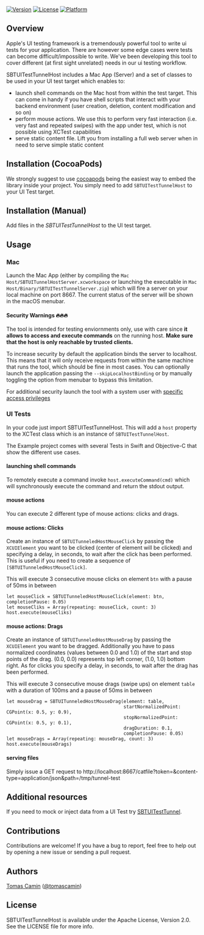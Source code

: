 [![Version](https://img.shields.io/cocoapods/v/SBTUITestTunnelHost.svg?style=flat)](http://cocoadocs.org/docsets/SBTUITestTunnelHost)
[![License](https://img.shields.io/cocoapods/l/SBTUITestTunnelHost.svg?style=flat)](http://cocoadocs.org/docsets/SBTUITestTunnelHost)
[![Platform](https://img.shields.io/cocoapods/p/SBTUITestTunnelHost.svg?style=flat)](http://cocoadocs.org/docsets/SBTUITestTunnelHost)

## Overview

Apple's UI testing framework is a tremendously powerful tool to write ui tests for your application. There are however some edge cases were tests can become difficult/impossible to write. We've been developing this tool to cover different (at first sight unrelated) needs in our ui testing workflow.

SBTUITestTunnelHost includes a Mac App (Server) and a set of classes to be used in your UI test target which enables to:

- launch shell commands on the Mac host from within the test target. This can come in handy if you have shell scripts that interact with your backend environment (user creation, deletion, content modification and so on)
- perform mouse actions. We use this to perform very fast interaction (i.e. very fast and repeated swipes) with the app under test, which is not possible using XCTest capabilities
- serve static content file. Lift you from installing a full web server when in need to serve simple static content

## Installation (CocoaPods)

We strongly suggest to use [cocoapods](https://cocoapods.org) being the easiest way to embed the library inside your project. You simply need to add `SBTUITestTunnelHost` to your UI Test target. 

## Installation (Manual)

Add files in the *SBTUITestTunnelHost* to the UI test target.

## Usage

### Mac

Launch the Mac App (either by compiling the `Mac Host/SBTUITunnelHostServer.xcworkspace` or launching the executable in `Mac Host/Binary/SBTUITestTunnelServer.zip`) which will fire a server on your local machine on port 8667. The current status of the server will be shown in the macOS menubar.

#### Security Warnings 🔥🔥🔥 

The tool is intended for testing enviornments only, use with care since **it allows to access and execute commands** on the running host. **Make sure that the host is only reachable by trusted clients.**

To increase security by default the application binds the server to localhost. This means that it will only receive requests from within the same machine that runs the tool, which should be fine in most cases. You can optionally launch the application  passing the `--skipLocalhostBinding` or by manually toggling the option from menubar to bypass this limitation.

For additional security launch the tool with a system user with [specific access privileges](https://support.apple.com/kb/PH25796?locale=en_US&amp;viewlocale=en_US)

### UI Tests

In your code just import SBTUITestTunnelHost. This will add a `host` property to the XCTest class which is an instance of `SBTUITestTunnelHost`.

The Example project comes with several Tests in Swift and Objective-C that show the different use cases.

#### launching shell commands
To remotely execute a command invoke  `host.executeCommand(cmd)` which will synchronously execute the command and return the stdout output.

#### mouse actions

You can execute 2 different type of mouse actions: clicks and drags.

#### mouse actions: Clicks
Create an instance of `SBTUITunneledHostMouseClick` by passing the `XCUIElement` you want to be clicked (center of element will be clicked) and specifying a delay, in seconds, to wait after the click has been performed. This is useful if you need to create a sequence of `[SBTUITunneledHostMouseClick]`.

This will execute 3 consecutive mouse clicks on element `btn` with a pause of 50ms in between
```
let mouseClick = SBTUITunneledHostMouseClick(element: btn, completionPause: 0.05)
let mouseCliks = Array(repeating: mouseClick, count: 3)
host.execute(mouseCliks)
```

#### mouse actions: Drags
Create an instance of `SBTUITunneledHostMouseDrag` by passing the `XCUIElement` you want to be dragged.
Additionally you have to pass normalized coordinates (values between 0.0 and 1.0) of the start and stop points of the drag. (0.0, 0.0) represents top left corner, (1.0, 1.0) bottom right.
As for clicks you specify a delay, in seconds, to wait after the drag has been performed.

This will execute 3 consecutive mouse drags (swipe ups) on element `table` with a duration of 100ms and a pause of 50ms in between
```
let mouseDrag = SBTUITunneledHostMouseDrag(element: table,
                                           startNormalizedPoint: CGPoint(x: 0.5, y: 0.9),
                                           stopNormalizedPoint: CGPoint(x: 0.5, y: 0.1),
                                           dragDuration: 0.1,
                                           completionPause: 0.05)
let mouseDrags = Array(repeating: mouseDrag, count: 3)
host.execute(mouseDrags)
```


#### serving files
Simply issue a GET request to http://localhost:8667/catfile?token=<TOKEN>&content-type=application/json&path=/tmp/tunnel-test


## Additional resources

If you need to mock or inject data from a UI Test try [SBTUITestTunnel](https://github.com/Subito-it/SBTUITestTunnel).

## Contributions

Contributions are welcome! If you have a bug to report, feel free to help out by opening a new issue or sending a pull request.

## Authors

[Tomas Camin](https://github.com/tcamin) ([@tomascamin](https://twitter.com/tomascamin))

## License

SBTUITestTunnelHost is available under the Apache License, Version 2.0. See the LICENSE file for more info.
